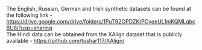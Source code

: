 The English, Russian, German and Irish synthetic datasets can be found at the following link - https://drive.google.com/drive/folders/1PuT92OPDZKtPCyeeUL1njKQMLqbcBU8i?usp=sharing  
The Hindi data can be obtained from the XAlign dataset that is publicly available - https://github.com/tushar117/XAlign/